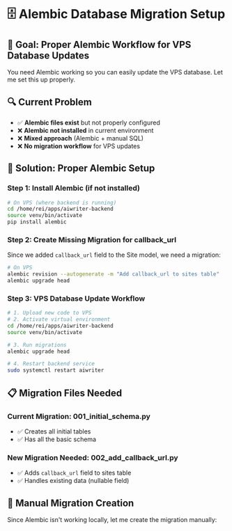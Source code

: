 # 🗄️ Alembic Database Migration Setup

## 🎯 **Goal: Proper Alembic Workflow for VPS Database Updates**

You need Alembic working so you can easily update the VPS database. Let me set this up properly.

## 🔍 **Current Problem**

- ✅ **Alembic files exist** but not properly configured
- ❌ **Alembic not installed** in current environment
- ❌ **Mixed approach** (Alembic + manual SQL)
- ❌ **No migration workflow** for VPS updates

## 🚀 **Solution: Proper Alembic Setup**

### **Step 1: Install Alembic (if not installed)**
```bash
# On VPS (where backend is running)
cd /home/rei/apps/aiwriter-backend
source venv/bin/activate
pip install alembic
```

### **Step 2: Create Missing Migration for callback_url**
Since we added `callback_url` field to the Site model, we need a migration:

```bash
# On VPS
alembic revision --autogenerate -m "Add callback_url to sites table"
alembic upgrade head
```

### **Step 3: VPS Database Update Workflow**
```bash
# 1. Upload new code to VPS
# 2. Activate virtual environment
cd /home/rei/apps/aiwriter-backend
source venv/bin/activate

# 3. Run migrations
alembic upgrade head

# 4. Restart backend service
sudo systemctl restart aiwriter
```

## 📋 **Migration Files Needed**

### **Current Migration: 001_initial_schema.py**
- ✅ Creates all initial tables
- ✅ Has all the basic schema

### **New Migration Needed: 002_add_callback_url.py**
- ✅ Adds `callback_url` field to sites table
- ✅ Handles existing data (nullable field)

## 🔧 **Manual Migration Creation**

Since Alembic isn't working locally, let me create the migration manually:

